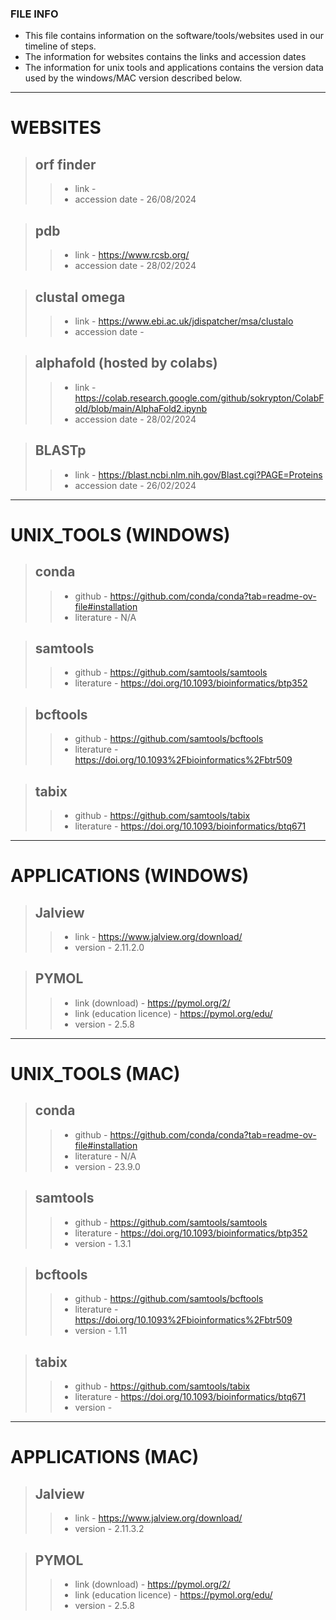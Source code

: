 ### FILE INFO
+ This file contains information on the software/tools/websites used in our timeline of steps.
+ The information for websites contains the links and accession dates
+ The information for unix tools and applications contains the version data used by the windows/MAC version described below.
---
# WEBSITES 
> ## orf finder
>> + link - 
>> + accession date - 26/08/2024

> ## pdb
> > + link - https://www.rcsb.org/
> > + accession date - 28/02/2024

> ## clustal omega 
> > + link - https://www.ebi.ac.uk/jdispatcher/msa/clustalo
> > + accession date - 

> ## alphafold (hosted by colabs)
> > + link - https://colab.research.google.com/github/sokrypton/ColabFold/blob/main/AlphaFold2.ipynb
> > + accession date - 28/02/2024

> ## BLASTp
> > + link - https://blast.ncbi.nlm.nih.gov/Blast.cgi?PAGE=Proteins
> > + accession date - 26/02/2024

---
# UNIX_TOOLS (WINDOWS) 
> ## conda
>> + github - https://github.com/conda/conda?tab=readme-ov-file#installation
>> + literature - N/A

> ## samtools
> > + github - https://github.com/samtools/samtools
> > + literature - https://doi.org/10.1093/bioinformatics/btp352

> ## bcftools
> > + github - https://github.com/samtools/bcftools
> > + literature - https://doi.org/10.1093%2Fbioinformatics%2Fbtr509

> ## tabix
> > + github - https://github.com/samtools/tabix
> > + literature - https://doi.org/10.1093/bioinformatics/btq671
---
# APPLICATIONS (WINDOWS) 

> ## Jalview
> > + link - https://www.jalview.org/download/
> > + version - 2.11.2.0

> ## PYMOL
> > + link (download) - https://pymol.org/2/
> > + link (education licence) - https://pymol.org/edu/
> > + version - 2.5.8
---
# UNIX_TOOLS (MAC) 
> ## conda
> > + github - https://github.com/conda/conda?tab=readme-ov-file#installation
> > + literature - N/A
> > + version - 23.9.0

> ## samtools
> > + github - https://github.com/samtools/samtools
> > + literature - https://doi.org/10.1093/bioinformatics/btp352
> > + version - 1.3.1

> ## bcftools
> > + github - https://github.com/samtools/bcftools
> > + literature - https://doi.org/10.1093%2Fbioinformatics%2Fbtr509
> > + version - 1.11

> ## tabix
> > + github - https://github.com/samtools/tabix
> > + literature - https://doi.org/10.1093/bioinformatics/btq671
> > + version - 
---
# APPLICATIONS (MAC) 

> ## Jalview 
> > + link - https://www.jalview.org/download/
> > + version - 2.11.3.2

> ## PYMOL
> > + link (download) - https://pymol.org/2/
> > + link (education licence) - https://pymol.org/edu/
> > + version - 2.5.8

